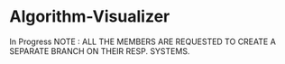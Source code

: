# Algorithm-Visualizer
In Progress
NOTE : ALL THE MEMBERS ARE REQUESTED TO CREATE A SEPARATE BRANCH ON THEIR RESP. SYSTEMS. 
       
